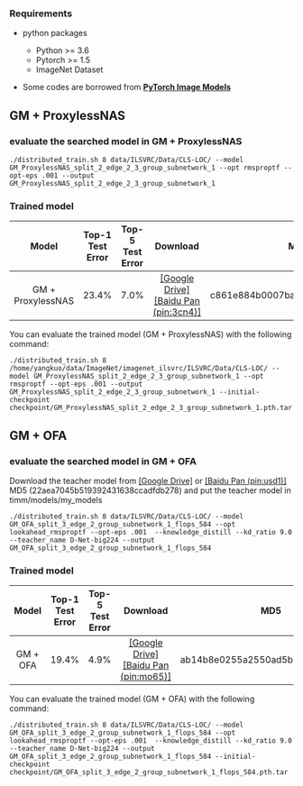 ### Requirements
* python packages
    * Python >= 3.6
    * Pytorch >= 1.5
    * ImageNet Dataset

* Some codes are borrowed from [**PyTorch Image Models**](https://github.com/rwightman/pytorch-image-models) 


## GM + ProxylessNAS

### evaluate the searched model in GM + ProxylessNAS
```shell
./distributed_train.sh 8 data/ILSVRC/Data/CLS-LOC/ --model GM_ProxylessNAS_split_2_edge_2_3_group_subnetwork_1 --opt rmsproptf --opt-eps .001 --output GM_ProxylessNAS_split_2_edge_2_3_group_subnetwork_1
```

### Trained model
| Model | Top-1 Test Error | Top-5 Test Error | Download | MD5 |  
| :----:  | :--: | :--:  | :--:  | :--:  |
|GM + ProxylessNAS | 23.4% | 7.0% | [[Google Drive]](https://drive.google.com/file/d/17azGLyfcCCP0IfGVoDpBVaPAqbdVyl42/view?usp=sharing)  [[Baidu Pan (pin:3cn4)]](https://pan.baidu.com/s/1tWEQu206Z3_ZW7-I12ohfw)| c861e884b0007baa71e815f7a301d4f3 |  

You can evaluate the trained model (GM + ProxylessNAS) with the following command:
```shell
./distributed_train.sh 8 /home/yangkuo/data/ImageNet/imagenet_ilsvrc/ILSVRC/Data/CLS-LOC/ --model GM_ProxylessNAS_split_2_edge_2_3_group_subnetwork_1 --opt rmsproptf --opt-eps .001 --output GM_ProxylessNAS_split_2_edge_2_3_group_subnetwork_1 --initial-checkpoint checkpoint/GM_ProxylessNAS_split_2_edge_2_3_group_subnetwork_1.pth.tar
```


## GM + OFA

### evaluate the searched model in GM + OFA
Download the teacher model from [[Google Drive]](https://drive.google.com/file/d/1ZMPntl17VU2RJhhdvOgkCpY2tlb21_eR/view?usp=sharing) or [[Baidu Pan (pin:usd1)]](https://pan.baidu.com/s/1nZQ5sic1NjtSovSe-AguzQ) MD5 (22aea7045b519392431638ccadfdb278) and put the teacher model in timm/models/my_models
```shell
./distributed_train.sh 8 data/ILSVRC/Data/CLS-LOC/ --model GM_OFA_split_3_edge_2_group_subnetwork_1_flops_584 --opt lookahead_rmsproptf --opt-eps .001  --knowledge_distill --kd_ratio 9.0 --teacher_name D-Net-big224 --output GM_OFA_split_3_edge_2_group_subnetwork_1_flops_584
```

### Trained model
| Model | Top-1 Test Error | Top-5 Test Error | Download | MD5 |  
| :----:  | :--: | :--:  | :--:  | :--:  |
|GM + OFA | 19.4% | 4.9% | [[Google Drive]](https://drive.google.com/file/d/15pSUdP2ko5Av9WciWH7dO6m6h2n0bFHs/view?usp=sharing)  [[Baidu Pan (pin:mo65)]](https://pan.baidu.com/s/1dXKwsO4OCrMDwXE5jKl_Gw)| ab14b8e0255a2550ad5b1a674531275c |  

You can evaluate the trained model (GM + OFA) with the following command:
```shell
./distributed_train.sh 8 data/ILSVRC/Data/CLS-LOC/ --model GM_OFA_split_3_edge_2_group_subnetwork_1_flops_584 --opt lookahead_rmsproptf --opt-eps .001  --knowledge_distill --kd_ratio 9.0 --teacher_name D-Net-big224 --output GM_OFA_split_3_edge_2_group_subnetwork_1_flops_584 --initial-checkpoint checkpoint/GM_OFA_split_3_edge_2_group_subnetwork_1_flops_584.pth.tar
```

